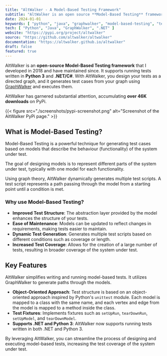 ```yaml
---
title: "AltWalker - A Model-Based Testing Framework"
subtitle: "AltWalker is an open source **Model-Based Testing** framework that supports running tests written in **Python3** and **.NET**."
date: 2024-01-01
keywords: [ "python", "java", "graphwalker", "model-based-testing", "testing" ]
tech: [ "Python", "Java", "GraphWalker", ".NET" ]
website: "https://pypi.org/project/altwalker"
source: "https://github.com/altwalker/altwalker"
documentation: "https://altwalker.github.io/altwalker"
draft: false
featured: true
---
```


AltWalker is an **open-source Model-Based Testing framework** that I developed in 2018 and have maintained since. It supports running tests written in **Python 3** and **.NET/C#**. With AltWalker, you design your tests as a directed graph, and it generates test cases from your graph using [GraphWalker](http://graphwalker.github.io/) and executes them.

AltWalker has garnered substantial attention, accumulating **over 46K downloads** on PyPi.

<!--more-->

{{< figure src="./screenshots/pypi-screenshot.png" alt="Screenshot of the AltWalker PyPi page." >}}

## What is Model-Based Testing?

Model-Based Testing is a powerful technique for generating test cases based on models that describe the behaviour (functionality) of the system under test.

The goal of designing models is to represent different parts of the system under test, typically with one model for each functionality.

Using graph theory, AltWalker dynamically generates multiple test scripts. A test script represents a path passing through the model from a starting point until a condition is met.

### Why use Model-Based Testing?

* **Improved Test Structure**: The abstraction layer provided by the model enhances the structure of your tests.
* **Ease of Maintenance**: Models can be updated to reflect changes in requirements, making tests easier to maintain.
* **Dynamic Test Generation**: Generates multiple test scripts based on different conditions such as coverage or length.
* **Increased Test Coverage**: Allows for the creation of a large number of tests, resulting in broader coverage of the system under test.

## Key Features

AltWalker simplifies writing and running model-based tests. It utilizes GraphWalker to generate paths through the models.

* **Object-Oriented Approach**: Test structure is based on an object-oriented approach inspired by Python's `unittest` module. Each model is mapped to a class with the same name, and each vertex and edge from the model is mapped to a method inside the class.
* **Test Fixtures**: Implements fixtures such as `setUpRun`, `tearDownRun`, `setUpModel`, and `tearDownModel`.
* **Supports .NET and Python 3**: AltWalker now supports running tests written in both .NET and Python 3.

By leveraging AltWalker, you can streamline the process of designing and executing model-based tests, increasing the test coverage of the system under test.
